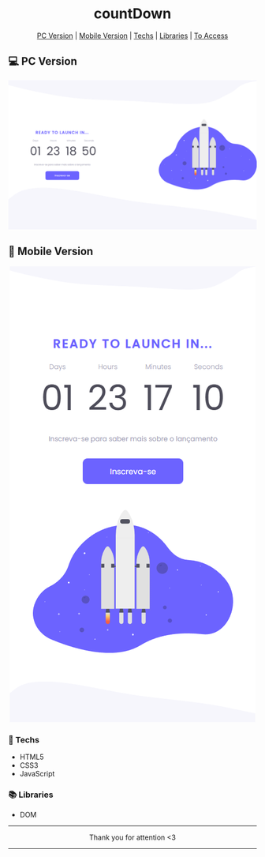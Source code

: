 <h1 align="center">countDown</h1>

<div align="center">

[PC Version](#pc-version) | [Mobile Version](#mobile-version) | [Techs](#techs) | [Libraries](#libraries) | [To Access](https://kaiquecamposdev.github.io/countDown/)

</div>

## 💻 PC Version <a name="pc-version"></a> 

<img src="imgs/windowPc.png">

## 📱 Mobile Version <a name="mobile-version"></a>

<div align="center">
  <img src="imgs/windowMobile.png">
</div>

### 🚀 Techs <a name="techs"></a>

- HTML5
- CSS3
- JavaScript

### 📚 Libraries <a name="libraries"></a>

- DOM 

<hr>
<p align="center">Thank you for attention <3</p>
<hr>
